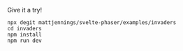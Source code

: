 Give it a try!

```shell
npx degit mattjennings/svelte-phaser/examples/invaders
cd invaders
npm install
npm run dev
```
